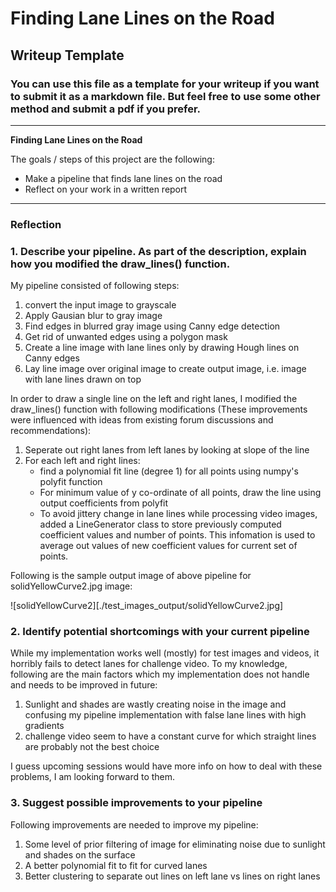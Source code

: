 # **Finding Lane Lines on the Road**

## Writeup Template

### You can use this file as a template for your writeup if you want to submit it as a markdown file. But feel free to use some other method and submit a pdf if you prefer.

---

**Finding Lane Lines on the Road**

The goals / steps of this project are the following:
* Make a pipeline that finds lane lines on the road
* Reflect on your work in a written report


[//]: # (Image References)

[image1]: ./examples/grayscale.jpg "Grayscale"

---

### Reflection

### 1. Describe your pipeline. As part of the description, explain how you modified the draw_lines() function.

My pipeline consisted of following steps:
1. convert the input image to grayscale
2. Apply Gausian blur to gray image
3. Find edges in blurred gray image using Canny edge detection
4. Get rid of unwanted edges using a polygon mask
5. Create a line image with lane lines only by drawing Hough lines on Canny edges
6. Lay line image over original image to create output image, i.e. image with lane lines drawn on top

In order to draw a single line on the left and right lanes, I modified the draw_lines() function with following modifications (These improvements were influenced with ideas from existing forum discussions and recommendations):
1. Seperate out right lanes from left lanes by looking at slope of the line
1. For each left and right lines:
	* find a polynomial fit line (degree 1) for all points using numpy's polyfit function
	* For minimum value of y co-ordinate of all points, draw the line using output coefficients from polyfit
	* To avoid jittery change in lane lines while processing video images, added a LineGenerator class to store previously computed coefficient values and number of points. This infomation is used to average out values of new coefficient values for current set of points.

Following is the sample output image of above pipeline for solidYellowCurve2.jpg image:

![solidYellowCurve2][./test_images_output/solidYellowCurve2.jpg]


### 2. Identify potential shortcomings with your current pipeline

While my implementation works well (mostly) for test images and videos, it horribly fails to detect lanes for challenge video. To my knowledge, following are the main factors which my implementation does not handle and needs to be improved in future:
1. Sunlight and shades are wastly creating noise in the image and confusing my pipeline implementation with false lane lines with high gradients
1. challenge video seem to have a constant curve for which straight lines are probably not the best choice

I guess upcoming sessions would have more info on how to deal with these problems, I am looking forward to them.

### 3. Suggest possible improvements to your pipeline

Following improvements are needed to improve my pipeline:
1. Some level of prior filtering of image for eliminating noise due to sunlight and shades on the surface
1. A better polynomial fit to fit for curved lanes
1. Better clustering to separate out lines on left lane vs lines on right lanes
